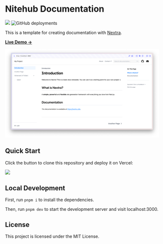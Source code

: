 # Nitehub Documentation

![](https://api.checklyhq.com/v1/badges/checks/44e6c977-6f74-4b6f-a108-2e32ba0d1d88?style=for-the-badge&theme=dark)
![GitHub deployments](https://img.shields.io/github/deployments/c-eo/dochub/production?label=Vercel&logo=Vercel&style=for-the-badge)


This is a template for creating documentation with [Nextra](https://nextra.site).

[**Live Demo →**](https://nextra-docs-template.vercel.app)

[![](.github/screenshot.png)](https://nextra-docs-template.vercel.app)

## Quick Start

Click the button to clone this repository and deploy it on Vercel:

[![](https://vercel.com/button)](https://vercel.com/new/clone?s=https%3A%2F%2Fgithub.com%2Fshuding%2Fnextra-docs-template&showOptionalTeamCreation=false)

## Local Development

First, run `pnpm i` to install the dependencies.

Then, run `pnpm dev` to start the development server and visit localhost:3000.

## License

This project is licensed under the MIT License.
